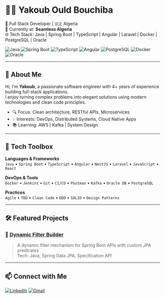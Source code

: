 # 👨‍💻 Yakoub Ould Bouchiba

🎯 Full Stack Developer | 🇩🇿 Algeria  
💼 Currently at: **Seamless Algeria**  
🌐 Tech Stack: Java | Spring Boot | TypeScript | Angular | Laravel | Docker | PostgreSQL | Oracle

![Java](https://img.shields.io/badge/Java-ED8B00?style=for-the-badge&logo=openjdk&logoColor=white)
![Spring Boot](https://img.shields.io/badge/Spring_Boot-6DB33F?style=for-the-badge&logo=spring-boot&logoColor=white)
![TypeScript](https://img.shields.io/badge/TypeScript-3178C6?style=for-the-badge&logo=typescript&logoColor=white)
![Angular](https://img.shields.io/badge/Angular-DD0031?style=for-the-badge&logo=angular&logoColor=white)
![PostgreSQL](https://img.shields.io/badge/PostgreSQL-336791?style=for-the-badge&logo=postgresql&logoColor=white)
![Docker](https://img.shields.io/badge/Docker-2496ED?style=for-the-badge&logo=docker&logoColor=white)
![Oracle](https://img.shields.io/badge/Oracle-F80000?style=for-the-badge&logo=oracle&logoColor=white)

---

## 🚀 About Me

Hi, I'm **Yakoub**, a passionate software engineer with 4+ years of experience building full-stack applications.  
I enjoy turning complex problems into elegant solutions using modern technologies and clean code principles.

- 🔍 Focus: Clean architecture, RESTful APIs, Microservices
- 💡 Interests: DevOps, Distributed Systems, Cloud Native Apps
- 📚 Learning: AWS | Kafka | System Design

---

## 🧰 Tech Toolbox

**Languages & Frameworks**  
`Java` • `Spring Boot` • `TypeScript` • `Angular` • `NestJS` • `Laravel` • `JavaScript` • `React`

**DevOps & Tools**  
`Docker` • `Jenkins` • `Git` • `CI/CD` • `Postman` • `Kafka` • `Oracle DB` • `PostgreSQL`

**Practices**  
`Agile` • `TDD` • `Clean Code` • `DDD` • `SOLID` • `Design Patterns`

---

## 🛠️ Featured Projects

### 🔹 [Dynamic Filter Builder](https://github.com/yakoubOuldbouchiba/algeriatours/tree/master/src/main/java/com/yakoub/ea/filters)
> A dynamic filter mechanism for Spring Boot APIs with custom JPA predicates  
Tech: Java, Spring Data JPA, Specification API

---

## 📫 Connect with Me

[![LinkedIn](https://img.shields.io/badge/LinkedIn-0A66C2?style=flat&logo=linkedin&logoColor=white)](https://linkedin.com/in/yakoub-ould-bouchiba)
[![Gmail](https://img.shields.io/badge/Gmail-D14836?style=flat&logo=gmail&logoColor=white)](mailto:yakoub.ouldbouchiba@gmail.com)
